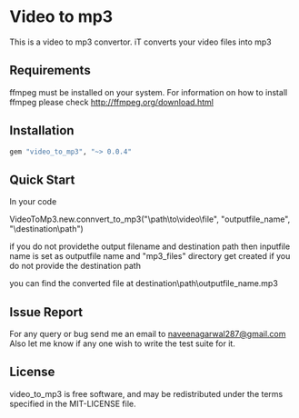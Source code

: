 Video to mp3
=========

This is a video to mp3 convertor. iT converts your video files into mp3

Requirements
------------

ffmpeg must be installed on your system. For information on how to install ffmpeg please
check http://ffmpeg.org/download.html

Installation
------------

```ruby
gem "video_to_mp3", "~> 0.0.4"
```



Quick Start
-----------

In your code

VideoToMp3.new.connvert_to_mp3("\path\to\video\file", "outputfile_name", "\destination\path")

if you do not providethe output filename and destination path then inputfile name is set as 
outputfile name and "mp3_files" directory get created if you do not provide the destination path

you can find the converted file at destination\path\outputfile_name.mp3


Issue Report
------------
For any query or bug send me an email to naveenagarwal287@gmail.com
Also let me know if any one wish to write the test suite for it.

License
-------

video_to_mp3 is free software, and may be
redistributed under the terms specified in the MIT-LICENSE file.
